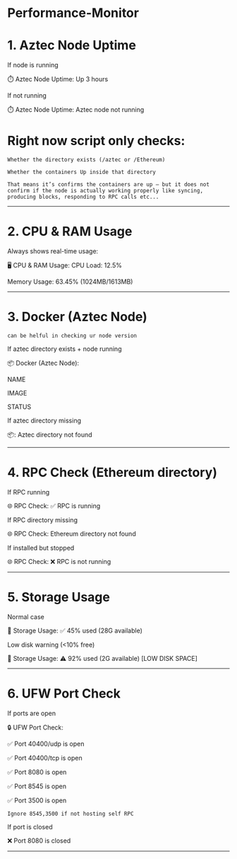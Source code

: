 
# Performance-Monitor

# 1. Aztec Node Uptime

If node is running


⏱️  Aztec Node Uptime:
Up 3 hours 

If not running


⏱️  Aztec Node Uptime:
Aztec node not running

# Right now script only checks:

```Whether the directory exists (/aztec or /Ethereum)```

```Whether the containers Up inside that directory```

```That means it’s confirms the containers are up — but it does not confirm if the node is actually working properly like syncing, producing blocks, responding to RPC calls etc...```

---

# 2. CPU & RAM Usage

Always shows real-time usage:


🖥️  CPU & RAM Usage:
CPU Load: 12.5%

Memory Usage: 63.45% (1024MB/1613MB)


---

# 3. Docker (Aztec Node) 
```can be helful in checking ur node version```

If aztec directory exists + node running


📦 Docker (Aztec Node):

NAME   

IMAGE 

STATUS

  
If aztec directory missing


📦:
Aztec directory not found


---

# 4. RPC Check (Ethereum directory)

If RPC running


🌐 RPC Check:
✅ RPC is running

If RPC directory missing


🌐 RPC Check:
Ethereum directory not found

If installed but stopped


🌐 RPC Check:
❌ RPC is not running


---

# 5. Storage Usage

Normal case


💾 Storage Usage:
✅ 45% used (28G available)

Low disk warning (<10% free)


💾 Storage Usage:
⚠️  92% used (2G available) [LOW DISK SPACE]


---

# 6. UFW Port Check

If ports are open


🔒 UFW Port Check:

✅ Port 40400/udp is open

✅ Port 40400/tcp is open

✅ Port 8080 is open

✅ Port 8545 is open

✅ Port 3500 is open

``Ignore 8545,3500 if not hosting self RPC``

If port is closed


❌ Port 8080 is closed


---
